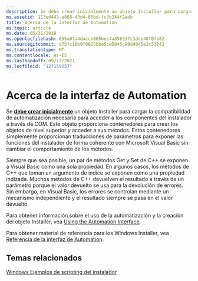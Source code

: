 ```yaml
---
description: Se debe crear inicialmente un objeto Installer para cargar la compatibilidad de automatización necesaria para acceder a los componentes del instalador a través de COM.
ms.assetid: 113ed443-a866-43d4-86bd-fc3b244f2edb
title: Acerca de la interfaz de Automation
ms.topic: article
ms.date: 05/31/2018
ms.openlocfilehash: 655a01a4daccb805bec4a858337c1dce48f0fb82
ms.sourcegitcommit: d75fc10b9f0825bbe5ce5045c90d4045e3c53243
ms.translationtype: MT
ms.contentlocale: es-ES
ms.lasthandoff: 09/13/2021
ms.locfileid: "127159257"
---
```

# <a name="about-the-automation-interface"></a>Acerca de la interfaz de Automation

Se [**debe crear inicialmente**](installer-object.md) un objeto Installer para cargar la compatibilidad de automatización necesaria para acceder a los componentes del instalador a través de COM. Este objeto proporciona contenedores para crear los objetos de nivel superior y acceder a sus métodos. Estos contenedores simplemente proporcionan traducciones de parámetros para exponer las funciones del instalador de forma coherente con Microsoft Visual Basic sin cambiar el comportamiento de los métodos.

Siempre que sea posible, un par de métodos Get y Set de C++ se exponen a Visual Basic como una sola propiedad. En algunos casos, los métodos de C++ que toman un argumento de índice se exponen como una propiedad indizada. Muchos métodos de C++ devuelven el resultado a través de un parámetro porque el valor devuelto se usa para la devolución de errores. Sin embargo, en Visual Basic, los errores se controlan mediante un mecanismo independiente y el resultado siempre se pasa en el valor devuelto.

Para obtener información sobre el uso de la automatización y la creación del objeto Installer, vea [Using the Automation Interface](using-the-automation-interface.md).

Para obtener material de referencia para los Windows Installer, vea [Referencia de la interfaz de Automation](automation-interface-reference.md).

## <a name="related-topics"></a>Temas relacionados

<dl> <dt>

[Windows Ejemplos de scripting del instalador](windows-installer-scripting-examples.md)
</dt> </dl>

 

 



